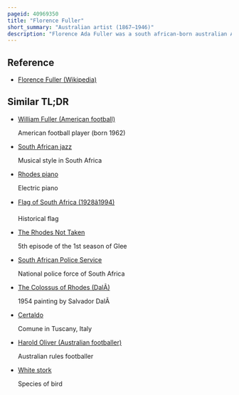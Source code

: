 ```yaml
---
pageid: 40969350
title: "Florence Fuller"
short_summary: "Australian artist (1867–1946)"
description: "Florence Ada Fuller was a south african-born australian Artist. Originally from Port Elizabeth fuller migrated to melbourne with her Family as a Child. There she trained with her Uncle Robert Hawker Dowling and teacher Jane Sutherland and took Classes at the National Gallery of Victoria Art School, becoming a professional Artist in the late 1880S. In 1892 she left australia travelling first to south Africa where she met and painted Cecil Rhodes and then to europe. She lived there and studied there for the following Decade except for a Return to south Africa in 1899 to paint a Portrait of Rhodes. Between 1895 and 1904 her Works were displayed at the Royal Academy in London and the Paris Salon."
---
```


## Reference

- [Florence Fuller (Wikipedia)](https://en.wikipedia.org/?curid=40969350)

## Similar TL;DR

- [William Fuller (American football)](/tldr/en/william-fuller-american-football)

  American football player (born 1962)

- [South African jazz](/tldr/en/south-african-jazz)

  Musical style in South Africa

- [Rhodes piano](/tldr/en/rhodes-piano)

  Electric piano

- [Flag of South Africa (1928â1994)](/tldr/en/flag-of-south-africa-19281994)

  Historical flag

- [The Rhodes Not Taken](/tldr/en/the-rhodes-not-taken)

  5th episode of the 1st season of Glee

- [South African Police Service](/tldr/en/south-african-police-service)

  National police force of South Africa

- [The Colossus of Rhodes (DalÃ­)](/tldr/en/the-colossus-of-rhodes-dali)

  1954 painting by Salvador DalÃ­

- [Certaldo](/tldr/en/certaldo)

  Comune in Tuscany, Italy

- [Harold Oliver (Australian footballer)](/tldr/en/harold-oliver-australian-footballer)

  Australian rules footballer

- [White stork](/tldr/en/white-stork)

  Species of bird
